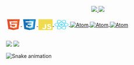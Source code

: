 <div align="center">
  <a href="https://github.com/GuilhermeGCFS">
  <img height="165em" src="https://github-readme-stats.vercel.app/api?username=GuilhermeGCFS&show_icons=true&theme=tokyonight&include_all_commits=true&count_private=true"/>
  <img height="165em" src="https://github-readme-stats.vercel.app/api/top-langs/?username=GuilhermeGCFS&layout=compact&langs_count=7&theme=tokyonight"/>
</div>
  
<div style="display: inline_block"><br>
  <img align="center" alt="HTML" height="30" width="40" src="https://raw.githubusercontent.com/devicons/devicon/master/icons/html5/html5-original.svg">
  <img align="center" alt="CSS" height="30" width="40" src="https://raw.githubusercontent.com/devicons/devicon/master/icons/css3/css3-original.svg">
  <img align="center" alt="Js" height="30" width="40" src="https://raw.githubusercontent.com/devicons/devicon/master/icons/javascript/javascript-plain.svg">
  <img align="center" alt="CSS" height="30" width="40" src="https://raw.githubusercontent.com/devicons/devicon/master/icons/react/react-original.svg">
  <img align="center" alt="Atom" height="30" width="40" src="https://cdn.jsdelivr.net/gh/devicons/devicon/icons/atom/atom-original.svg">
  <img align="center" alt="Atom" height="30" width="40" src="https://cdn.jsdelivr.net/gh/devicons/devicon/icons/gitlab/gitlab-original.svg">
  <img align="center" alt="Atom" height="30" width="40" src="https://cdn.jsdelivr.net/gh/devicons/devicon/icons/jquery/jquery-original.svg">
  
</div>
  
  ##
 
<div>  
  <a href = "mailto:guilhermegcfs@yahoo.com.br"><img src="https://img.shields.io/badge/Gmail-D14836?style=for-the-badge&logo=gmail&logoColor=white" target="_blank"></a>
  <a href="https://www.linkedin.com/in/guilhermegiovannini" target="_blank"><img src="https://img.shields.io/badge/-LinkedIn-%230077B5?style=for-the-badge&logo=linkedin&logoColor=white" target="_blank"></a> 
 
  ![Snake animation](https://github.com/GuilhermeGCFS/GuilhermeGCFS/blob/output/github-contribution-grid-snake.svg)
 
</div>
